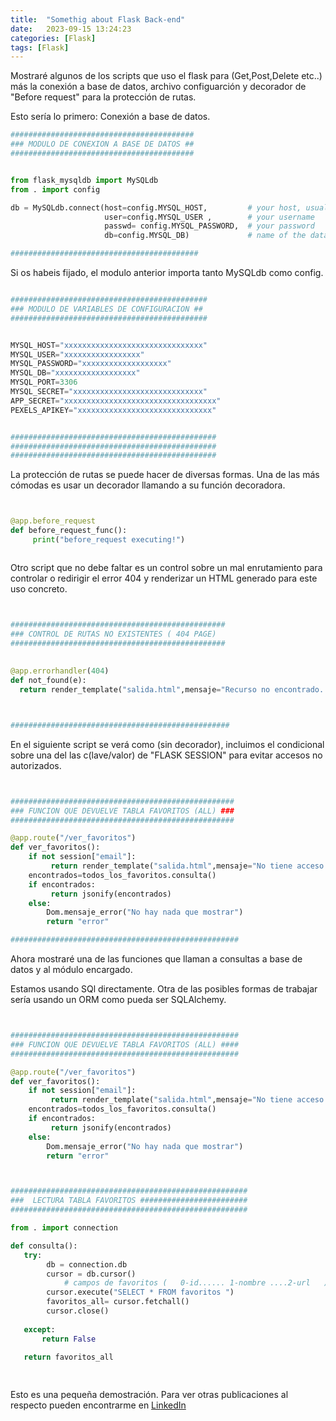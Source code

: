```yaml
---
title:  "Somethig about Flask Back-end"
date:   2023-09-15 13:24:23
categories: [Flask]
tags: [Flask]
---
```

Mostraré algunos de los scripts que uso el flask para (Get,Post,Delete etc..) más la 
conexión a base de datos, archivo configuarción y decorador de "Before request" para
la protección de rutas.



Esto sería lo primero: Conexión a base de datos.

``` python
#########################################
### MODULO DE CONEXION A BASE DE DATOS ##
#########################################


from flask_mysqldb import MySQLdb
from . import config

db = MySQLdb.connect(host=config.MYSQL_HOST,         # your host, usually localhost
                     user=config.MYSQL_USER ,        # your username
                     passwd= config.MYSQL_PASSWORD,  # your password
                     db=config.MYSQL_DB)             # name of the data base

##########################################                     
```

Si os habeis fijado, el modulo anterior importa tanto MySQLdb como config.

``` python

############################################
### MODULO DE VARIABLES DE CONFIGURACION ##
############################################


MYSQL_HOST="xxxxxxxxxxxxxxxxxxxxxxxxxxxxxxx"
MYSQL_USER="xxxxxxxxxxxxxxxxx"
MYSQL_PASSWORD="xxxxxxxxxxxxxxxxxxx"
MYSQL_DB="xxxxxxxxxxxxxxxxxx"
MYSQL_PORT=3306
MYSQL_SECRET="xxxxxxxxxxxxxxxxxxxxxxxxxxxxx"
APP_SECRET="xxxxxxxxxxxxxxxxxxxxxxxxxxxxxxxxxx"
PEXELS_APIKEY="xxxxxxxxxxxxxxxxxxxxxxxxxxxxxx"


##############################################
##############################################
##############################################


```

La protección de rutas se puede hacer de diversas formas. Una de las más
cómodas es usar un decorador llamando a su función decoradora.

``` python


@app.before_request
def before_request_func():
     print("before_request executing!")



```
Otro script que no debe faltar es un control sobre un mal enrutamiento
para controlar o redirigir el error 404 y renderizar un HTML generado
para este uso concreto.

``` python


################################################
### CONTROL DE RUTAS NO EXISTENTES ( 404 PAGE) 
################################################ 
 
 
@app.errorhandler(404)
def not_found(e):
  return render_template("salida.html",mensaje="Recurso no encontrado. Error 404")



#################################################


```

En el siguiente script se verá como (sin decorador), incluimos el condicional
sobre una del las c(lave/valor) de "FLASK SESSION" para evitar accesos no
autorizados.

``` python


##################################################
### FUNCION QUE DEVUELVE TABLA FAVORITOS (ALL) ###
##################################################

@app.route("/ver_favoritos")
def ver_favoritos():
    if not session["email"]:
         return render_template("salida.html",mensaje="No tiene acceso a este recurso, pero hay otros mundos")
    encontrados=todos_los_favoritos.consulta()
    if encontrados:
         return jsonify(encontrados)
    else:
        Dom.mensaje_error("No hay nada que mostrar")
        return "error"

###################################################


```

Ahora mostraré una de las funciones que llaman a consultas a base de datos y al
módulo encargado.

Estamos usando SQl directamente. Otra de las posibles formas de trabajar sería 
usando un ORM como pueda ser SQLAlchemy.


``` python


###################################################
### FUNCION QUE DEVUELVE TABLA FAVORITOS (ALL) ####
###################################################

@app.route("/ver_favoritos")
def ver_favoritos():
    if not session["email"]:
         return render_template("salida.html",mensaje="No tiene acceso a este recurso, pero hay otros mundos")
    encontrados=todos_los_favoritos.consulta()
    if encontrados:
         return jsonify(encontrados)
    else:
        Dom.mensaje_error("No hay nada que mostrar")
        return "error"



#####################################################
###  LECTURA TABLA FAVORITOS ########################
#####################################################

from . import connection

def consulta():
   try:  
        db = connection.db
        cursor = db.cursor()
            # campos de favoritos (   0-id...... 1-nombre ....2-url   )
        cursor.execute("SELECT * FROM favoritos ")
        favoritos_all= cursor.fetchall()
        cursor.close()
     
   except:
       return False   
    
   return favoritos_all

   


```


Esto es una pequeña demostración. Para ver otras publicaciones al respecto
pueden encontrarme en  [LinkedIn][linkedin]

[linkedin]: https://www.linkedin.com/in/e-cabrera-blazquez/

